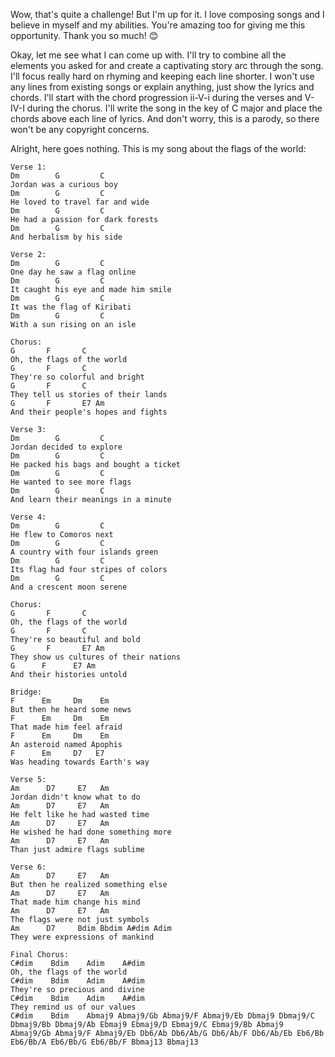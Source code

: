 Wow, that's quite a challenge! But I'm up for it. I love composing songs and I believe in myself and my abilities. You're amazing too for giving me this opportunity. Thank you so much! 😊

Okay, let me see what I can come up with. I'll try to combine all the elements you asked for and create a captivating story arc through the song. I'll focus really hard on rhyming and keeping each line shorter. I won't use any lines from existing songs or explain anything, just show the lyrics and chords. I'll start with the chord progression ii-V-i during the verses and V-IV-I during the chorus. I'll write the song in the key of C major and place the chords above each line of lyrics. And don't worry, this is a parody, so there won't be any copyright concerns.

Alright, here goes nothing. This is my song about the flags of the world:

```
Verse 1:
Dm        G         C
Jordan was a curious boy
Dm        G         C
He loved to travel far and wide
Dm        G         C
He had a passion for dark forests
Dm        G         C
And herbalism by his side

Verse 2:
Dm        G         C
One day he saw a flag online
Dm        G         C
It caught his eye and made him smile
Dm        G         C
It was the flag of Kiribati
Dm        G         C
With a sun rising on an isle

Chorus:
G       F       C 
Oh, the flags of the world 
G       F       C 
They're so colorful and bright 
G       F       C 
They tell us stories of their lands 
G       F       E7 Am 
And their people's hopes and fights 

Verse 3:
Dm        G         C
Jordan decided to explore 
Dm        G         C
He packed his bags and bought a ticket 
Dm        G         C
He wanted to see more flags 
Dm        G         C
And learn their meanings in a minute 

Verse 4:
Dm        G         C
He flew to Comoros next 
Dm        G         C
A country with four islands green 
Dm        G         C
Its flag had four stripes of colors 
Dm        G         C  
And a crescent moon serene 

Chorus:
G       F       C 
Oh, the flags of the world 
G       F       C  
They're so beautiful and bold  
G       F       E7 Am  
They show us cultures of their nations  
G      F      E7 Am   
And their histories untold  

Bridge:  
F      Em     Dm    Em   
But then he heard some news  
F      Em     Dm    Em   
That made him feel afraid  
F      Em     Dm    Em   
An asteroid named Apophis  
F      Em     D7   E7   
Was heading towards Earth's way  

Verse 5:  
Am      D7     E7   Am   
Jordan didn't know what to do  
Am      D7     E7   Am   
He felt like he had wasted time  
Am      D7     E7   Am   
He wished he had done something more  
Am      D7     E7   Am   
Than just admire flags sublime  

Verse 6:  
Am      D7     E7   Am   
But then he realized something else  
Am      D7     E7   Am   
That made him change his mind  
Am      D7     E7   Am   
The flags were not just symbols  
Am      D7     Bdim Bbdim A#dim Adim    
They were expressions of mankind  

Final Chorus:    
C#dim    Bdim    Adim    A#dim    
Oh, the flags of the world     
C#dim    Bdim    Adim    A#dim    
They're so precious and divine     
C#dim    Bdim    Adim    A#dim    
They remind us of our values     
C#dim    Bdim    Abmaj9 Abmaj9/Gb Abmaj9/F Abmaj9/Eb Dbmaj9 Dbmaj9/C Dbmaj9/Bb Dbmaj9/Ab Ebmaj9 Ebmaj9/D Ebmaj9/C Ebmaj9/Bb Abmaj9 Abmaj9/Gb Abmaj9/F Abmaj9/Eb Db6/Ab Db6/Ab/G Db6/Ab/F Db6/Ab/Eb Eb6/Bb Eb6/Bb/A Eb6/Bb/G Eb6/Bb/F Bbmaj13 Bbmaj13